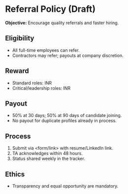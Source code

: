# Referral Policy (Draft)
**Objective:** Encourage quality referrals and faster hiring.

## Eligibility
- All full-time employees can refer.
- Contractors may refer; payouts at company discretion.

## Reward
- Standard roles: INR <amount>
- Critical/leadership roles: INR <amount>

## Payout
- 50% at 30 days; 50% at 90 days of candidate joining.
- No payout for duplicate profiles already in process.

## Process
1) Submit via <form/link> with resume/LinkedIn link.  
2) TA acknowledges within 48 hours.  
3) Status shared weekly in the tracker.

## Ethics
- Transparency and equal opportunity are mandatory.
